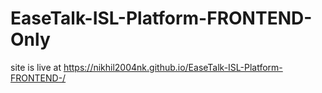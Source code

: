 # EaseTalk-ISL-Platform-FRONTEND-Only

site is live at https://nikhil2004nk.github.io/EaseTalk-ISL-Platform-FRONTEND-/

